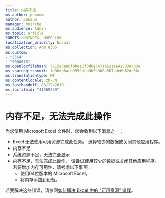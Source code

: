 ```yaml
---
title: 内存不足
ms.author: pebaum
author: pebaum
manager: mnirkhe
ms.audience: Admin
ms.topic: article
ROBOTS: NOINDEX, NOFOLLOW
localization_priority: Normal
ms.collection: Adm_O365
ms.custom:
- "2564"
- "9000678"
ms.openlocfilehash: 7215e3a86f9be10f3d6e5471a621aa41583ad33a
ms.sourcegitcommit: 1d98db8acb9959aba3b5e308a567ade6b62da56c
ms.translationtype: MT
ms.contentlocale: zh-CN
ms.lasthandoff: 08/22/2019
ms.locfileid: "41969239"
---
```

# <a name="there-isnt-enough-memory-to-complete-this-action"></a>内存不足，无法完成此操作

当您使用 Microsoft Excel 文件时，您会收到以下消息之一：

- Excel 无法使用可用资源完成此任务。 选择较少的数据或关闭其他应用程序。
- 内存不足
- 系统资源不足，无法完全显示
- 内存不足，无法完成此操作。 请尝试使用较少的数据或关闭其他应用程序。 若要增加内存可用性，请考虑以下事项： 
    - 使用64位版本的 Microsoft Excel。
    - 将内存添加到设备。

若要解决这些错误，请参阅[如何解决 Excel 中的 "可用资源" 错误](https://docs.microsoft.com/office/troubleshoot/excel/available-resources-errors)。
